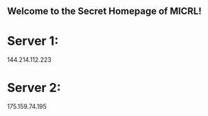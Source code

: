 ## Welcome to the Secret Homepage of MICRL!
# Server 1:
144.214.112.223
# Server 2:
175.159.74.195







